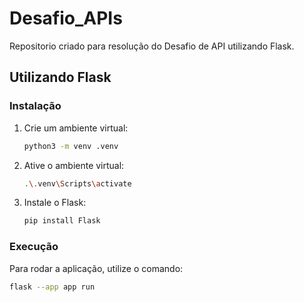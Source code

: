 # Desafio_APIs
Repositorio criado para resolução do Desafio de API utilizando Flask.

## Utilizando Flask
### Instalação

1. Crie um ambiente virtual:
    ```bash
    python3 -m venv .venv
    ```

2. Ative o ambiente virtual:
    ```bash
    .\.venv\Scripts\activate
    ```

3. Instale o Flask:
    ```bash
    pip install Flask
    ```

### Execução

Para rodar a aplicação, utilize o comando:
```bash
flask --app app run

